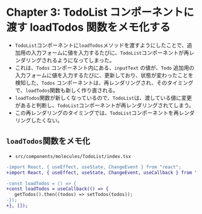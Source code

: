 # Chapter 3: TodoList コンポーネントに渡す loadTodos 関数をメモ化する

- `TodoList`コンポーネントに`loadTodos`メソッドを渡すようにしたことで、追加用の入力フォームに値を入力するたびに、`TodoList`コンポーネントが再レンダリングされるようになってしまった。
- これは、`Todos` コンポーネント内にある、`inputText` の値が、`Todo` 追加用の入力フォームに値を入力するたびに、更新しており、状態が変わったことを検知した、`Todos` コンポーネントは、再レンダリングされ、そのタイミングで、`loadTodos`関数も新しく作り直される。
- `loadTodos`関数が新しくなっているので、`TodoList`は、渡している値に変更があると判断し、`TodoList`コンポーネントが再レンダリングされてしまう。
- この再レンダリングのタイミングでは、`TodoList`コンポーネントを再レンダリングしたくない。

## `loadTodos`関数をメモ化

- `src/components/molecules/TodoList/index.tsx`

```diff
-import React, { useEffect, useState, ChangeEvent } from "react";
+import React, { useEffect, useState, ChangeEvent, useCallback } from "react";
```

```diff
-const loadTodos = () => {
+const loadTodos = useCallback(() => {
   getTodos().then((todos) => setTodos(todos));
-});
+}, []);
```
